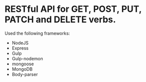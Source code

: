 # RESTful API for GET, POST, PUT, PATCH and DELETE verbs. 

Used the following frameworks:
- NodeJS
- Express
- Gulp
- Gulp-nodemon
- mongoose
- MongoDB
- Body-parser

